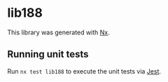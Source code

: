 # lib188

This library was generated with [Nx](https://nx.dev).


## Running unit tests

Run `nx test lib188` to execute the unit tests via [Jest](https://jestjs.io).


